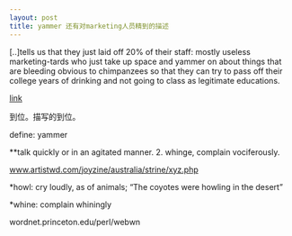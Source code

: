 ```yaml
---
layout: post
title: yammer 还有对marketing人员精到的描述
---
```


[..]tells us that they just laid off 20% of their staff: mostly useless marketing-tards who just take up space and yammer on about things that are bleeding obvious to chimpanzees so that they can try to pass off their college years of drinking and not going to class as legitimate educations. 

[link](http://feeds.feedburner.com/~r/uncov/~3/134945135/meevee-it-s-like-tivo-except-useless)

到位。描写的到位。

define: yammer

**talk quickly or in an agitated manner. 2. whinge, complain vociferously.

www.artistwd.com/joyzine/australia/strine/xyz.php

*howl: cry loudly, as of animals; “The coyotes were howling in the desert”

*whine: complain whiningly

wordnet.princeton.edu/perl/webwn
